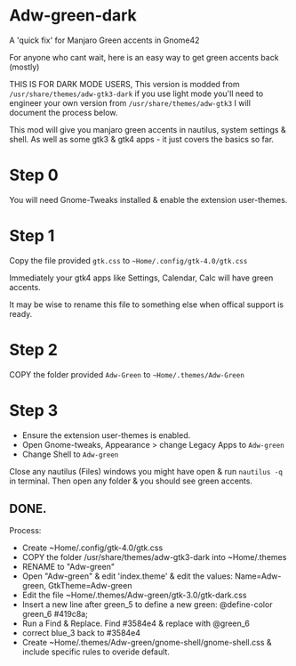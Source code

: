 # Adw-green-dark
A 'quick fix' for Manjaro Green accents in Gnome42

For anyone who cant wait, here is an easy way to get green accents back (mostly)

THIS IS FOR DARK MODE USERS, This version is modded from `/usr/share/themes/adw-gtk3-dark`
if you use light mode you'll need to engineer your own version from `/usr/share/themes/adw-gtk3` I will document the process below.

This mod will give you manjaro green accents in nautilus, system settings & shell. As well as some gtk3 & gtk4 apps - it just covers the basics so far.

# Step 0
You will need Gnome-Tweaks installed & enable the extension user-themes.

# Step 1
Copy the file provided `gtk.css` to `~Home/.config/gtk-4.0/gtk.css`

Immediately your gtk4 apps like Settings, Calendar, Calc will have green accents.

It may be wise to rename this file to something else when offical support is ready.

# Step 2 
COPY the folder provided `Adw-Green` to `~Home/.themes/Adw-Green`


# Step 3
- Ensure the extension user-themes is enabled.
- Open Gnome-tweaks, Appearance > change Legacy Apps to `Adw-green`
- Change Shell to `Adw-green`

Close any nautilus (Files) windows you might have open & run `nautilus -q` in terminal. Then open any folder & you should see green accents.

DONE.
--------------------------------------------

Process:

- Create ~Home/.config/gtk-4.0/gtk.css
- COPY the folder /usr/share/themes/adw-gtk3-dark into ~Home/.themes
- RENAME to "Adw-green"
- Open "Adw-green" & edit 'index.theme' & edit the values: Name=Adw-green, GtkTheme=Adw-green
- Edit the file  ~Home/.themes/Adw-green/gtk-3.0/gtk-dark.css
- Insert a new line after green_5 to define a new green: @define-color green_6 #419c8a;
- Run a Find & Replace. Find #3584e4 & replace with @green_6
- correct blue_3 back to #3584e4
- Create ~Home/.themes/Adw-green/gnome-shell/gnome-shell.css & include specific rules to overide default.

